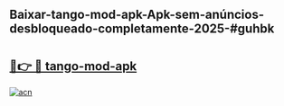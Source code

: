 ## Baixar-tango-mod-apk-Apk-sem-anúncios-desbloqueado-completamente-2025-#guhbk

# <h2><a href="https://ainizakaria.my?title=tango-mod-apk&ref=20M">🔗👉 🔴 tango-mod-apk</a></h2>

[![acn](https://github.com/user-attachments/assets/0f9c940e-d8b0-45ae-aac7-cd30a18b3e1c)](https://ainizakaria.my?title=tango-mod-apk&ref=20M)

